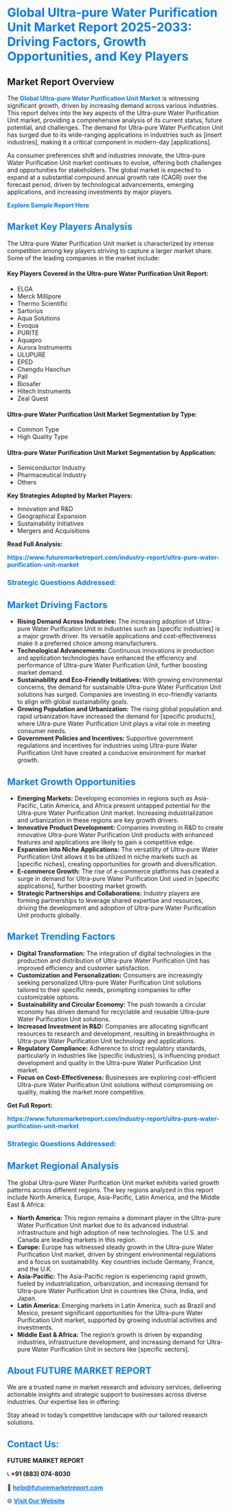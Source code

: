<h1 style="color: #007BFF;">Global Ultra-pure Water Purification Unit Market Report 2025-2033: Driving Factors, Growth Opportunities, and Key Players</h1>

<section id="overview">
<h2>Market Report Overview</h2>
<p>The <a href="https://www.futuremarketreport.com/industry-report/ultra-pure-water-purification-unit-market" style="color: #007BFF; text-decoration: none;"><strong>Global Ultra-pure Water Purification Unit Market</strong></a> is witnessing significant growth, driven by increasing demand across various industries. This report delves into the key aspects of the Ultra-pure Water Purification Unit market, providing a comprehensive analysis of its current status, future potential, and challenges. The demand for Ultra-pure Water Purification Unit has surged due to its wide-ranging applications in industries such as [insert industries], making it a critical component in modern-day [applications].</p>
<p>As consumer preferences shift and industries innovate, the Ultra-pure Water Purification Unit market continues to evolve, offering both challenges and opportunities for stakeholders. The global market is expected to expand at a substantial compound annual growth rate (CAGR) over the forecast period, driven by technological advancements, emerging applications, and increasing investments by major players.</p>
</section>

<section id="overview">
<p><a href="https://www.futuremarketreport.com/request-sample/reportId=87047" style="color: #007BFF; text-decoration: none;"><strong>Explore Sample Report Here</strong></a></p>
</section>

<section id="key-players">
<h2 style="color: #007BFF;">Market Key Players Analysis</h2>
<p>The Ultra-pure Water Purification Unit market is characterized by intense competition among key players striving to capture a larger market share. Some of the leading companies in the market include:</p>
<h4>Key Players Covered in the Ultra-pure Water Purification Unit Report:</h4>
<ul><li>ELGA</li><li>Merck Millipore</li><li>Thermo Scientific</li><li>Sartorius</li><li>Aqua Solutions</li><li>Evoqua</li><li>PURITE</li><li>Aquapro</li><li>Aurora Instruments</li><li>ULUPURE</li><li>EPED</li><li>Chengdu Haochun</li><li>Pall</li><li>Biosafer</li><li>Hitech Instruments</li><li>Zeal Quest</li></ul>
<h4>Ultra-pure Water Purification Unit Market Segmentation by Type:</h4>
<ul><li>Common Type</li><li>High Quality Type</li></ul>

<h4>Ultra-pure Water Purification Unit Market Segmentation by Application:</h4>
<ul><li>Semiconductor Industry</li><li>Pharmaceutical Industry</li><li>Others</li></ul>
<p><strong>Key Strategies Adopted by Market Players:</strong></p>
<ul>
<li>Innovation and R&D</li>
<li>Geographical Expansion</li>
<li>Sustainability Initiatives</li>
<li>Mergers and Acquisitions</li>
</ul>
</section>

<section>
<p><strong>Read Full Analysis: </strong></p><a href="https://www.futuremarketreport.com/industry-report/ultra-pure-water-purification-unit-market" style="color: #007BFF; text-decoration: none;"><strong>https://www.futuremarketreport.com/industry-report/ultra-pure-water-purification-unit-market</strong></a>
<h3 style="color: #007BFF;">Strategic Questions Addressed:</h3>
</section>

<section id="driving-factors">
<h2 style="color: #007BFF;">Market Driving Factors</h2>
<ul>
<li><strong>Rising Demand Across Industries:</strong> The increasing adoption of Ultra-pure Water Purification Unit in industries such as [specific industries] is a major growth driver. Its versatile applications and cost-effectiveness make it a preferred choice among manufacturers.</li>
<li><strong>Technological Advancements:</strong> Continuous innovations in production and application technologies have enhanced the efficiency and performance of Ultra-pure Water Purification Unit, further boosting market demand.</li>
<li><strong>Sustainability and Eco-Friendly Initiatives:</strong> With growing environmental concerns, the demand for sustainable Ultra-pure Water Purification Unit solutions has surged. Companies are investing in eco-friendly variants to align with global sustainability goals.</li>
<li><strong>Growing Population and Urbanization:</strong> The rising global population and rapid urbanization have increased the demand for [specific products], where Ultra-pure Water Purification Unit plays a vital role in meeting consumer needs.</li>
<li><strong>Government Policies and Incentives:</strong> Supportive government regulations and incentives for industries using Ultra-pure Water Purification Unit have created a conducive environment for market growth.</li>
</ul>
</section>

<section id="growth-opportunities">
<h2 style="color: #007BFF;">Market Growth Opportunities</h2>
<ul>
<li><strong>Emerging Markets:</strong> Developing economies in regions such as Asia-Pacific, Latin America, and Africa present untapped potential for the Ultra-pure Water Purification Unit market. Increasing industrialization and urbanization in these regions are key growth drivers.</li>
<li><strong>Innovative Product Development:</strong> Companies investing in R&D to create innovative Ultra-pure Water Purification Unit products with enhanced features and applications are likely to gain a competitive edge.</li>
<li><strong>Expansion into Niche Applications:</strong> The versatility of Ultra-pure Water Purification Unit allows it to be utilized in niche markets such as [specific niches], creating opportunities for growth and diversification.</li>
<li><strong>E-commerce Growth:</strong> The rise of e-commerce platforms has created a surge in demand for Ultra-pure Water Purification Unit used in [specific applications], further boosting market growth.</li>
<li><strong>Strategic Partnerships and Collaborations:</strong> Industry players are forming partnerships to leverage shared expertise and resources, driving the development and adoption of Ultra-pure Water Purification Unit products globally.</li>
</ul>
</section>

<section id="trending-factors">
<h2 style="color: #007BFF;">Market Trending Factors</h2>
<ul>
<li><strong>Digital Transformation:</strong> The integration of digital technologies in the production and distribution of Ultra-pure Water Purification Unit has improved efficiency and customer satisfaction.</li>
<li><strong>Customization and Personalization:</strong> Consumers are increasingly seeking personalized Ultra-pure Water Purification Unit solutions tailored to their specific needs, prompting companies to offer customizable options.</li>
<li><strong>Sustainability and Circular Economy:</strong> The push towards a circular economy has driven demand for recyclable and reusable Ultra-pure Water Purification Unit solutions.</li>
<li><strong>Increased Investment in R&D:</strong> Companies are allocating significant resources to research and development, resulting in breakthroughs in Ultra-pure Water Purification Unit technology and applications.</li>
<li><strong>Regulatory Compliance:</strong> Adherence to strict regulatory standards, particularly in industries like [specific industries], is influencing product development and quality in the Ultra-pure Water Purification Unit market.</li>
<li><strong>Focus on Cost-Effectiveness:</strong> Businesses are exploring cost-efficient Ultra-pure Water Purification Unit solutions without compromising on quality, making the market more competitive.</li>
</ul>
</section>

<section>
<p><strong>Get Full Report: </strong></p><a href="https://www.futuremarketreport.com/industry-report/ultra-pure-water-purification-unit-market" style="color: #007BFF; text-decoration: none;"><strong>https://www.futuremarketreport.com/industry-report/ultra-pure-water-purification-unit-market</strong></a>
<h3 style="color: #007BFF;">Strategic Questions Addressed:</h3>
</section>


<section id="regional-analysis">
<h2 style="color: #007BFF;">Market Regional Analysis</h2>
<p>The global Ultra-pure Water Purification Unit market exhibits varied growth patterns across different regions. The key regions analyzed in this report include North America, Europe, Asia-Pacific, Latin America, and the Middle East & Africa:</p>
<ul>
<li><strong>North America:</strong> This region remains a dominant player in the Ultra-pure Water Purification Unit market due to its advanced industrial infrastructure and high adoption of new technologies. The U.S. and Canada are leading markets in this region.</li>
<li><strong>Europe:</strong> Europe has witnessed steady growth in the Ultra-pure Water Purification Unit market, driven by stringent environmental regulations and a focus on sustainability. Key countries include Germany, France, and the U.K.</li>
<li><strong>Asia-Pacific:</strong> The Asia-Pacific region is experiencing rapid growth, fueled by industrialization, urbanization, and increasing demand for Ultra-pure Water Purification Unit in countries like China, India, and Japan.</li>
<li><strong>Latin America:</strong> Emerging markets in Latin America, such as Brazil and Mexico, present significant opportunities for the Ultra-pure Water Purification Unit market, supported by growing industrial activities and investments.</li>
<li><strong>Middle East & Africa:</strong> The region’s growth is driven by expanding industries, infrastructure development, and increasing demand for Ultra-pure Water Purification Unit in sectors like [specific sectors].</li>
</ul>
</section>

<footer>
<h2 style="color: #007BFF;">About FUTURE MARKET REPORT</h2>
<p>We are a trusted name in market research and advisory services, delivering actionable insights and strategic support to businesses across diverse industries. Our expertise lies in offering:</p>

<p>Stay ahead in today’s competitive landscape with our tailored research solutions.</p>

<h2 style="color: #007BFF;">Contact Us:</h2>
<p><strong>FUTURE MARKET REPORT</strong></p>
<p>📞 <strong>+91 (883) 074-8030</strong></p>
<p>📧 <strong><a href="mailto:help@futuremarketreport.com" style="color: #007BFF;">help@futuremarketreport.com</a></strong></p>
<p>🌐 <strong><a href="https://www.futuremarketreport.com/" style="color: #007BFF;">Visit Our Website</a></strong></p>
</footer>